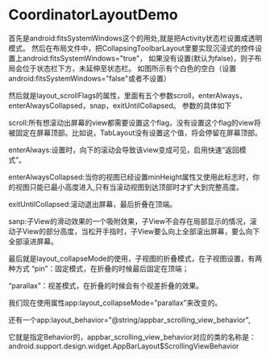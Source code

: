 # CoordinatorLayoutDemo
首先是android:fitsSystemWindows这个的用处,就是把Activity状态栏设置成透明模式。
然后在布局文件中，把CollapsingToolbarLayout里要实现沉浸式的控件设置上android:fitsSystemWindows="true"，
如果没有设置(默认为false)，则子布局会位于状态栏下方，未延伸至状态栏。
如图所示有个白色的空白（设置android:fitsSystemWindows="false"或者不设置）

然后就是layout_scrollFlags的属性，里面有五个参数scroll，enterAlways，enterAlwaysCollapsed，snap，exitUntilCollapsed。
参数的具体如下

scroll:所有想滚动出屏幕的view都需要设置这个flag，没有设置这个flag的view将被固定在屏幕顶部。比如说，TabLayout没有设置这个值，将会停留在屏幕顶部。

enterAlways:设置时，向下的滚动会导致该view变成可见，启用快速“返回模式”。

enterAlwaysCollapsed:当你的视图已经设置minHeight属性又使用此标志时，你的视图只能已最小高度进入,只有当滚动视图到达顶部时才扩大到完整高度。

exitUntilCollapsed:滚动退出屏幕，最后折叠在顶端。

sanp:子View的滑动效果的一个吸附效果，子View不会存在局部显示的情况，滚动子View的部分高度，当松开手指时，子View要么向上全部滚出屏幕，要么向下全部滚进屏幕。

最后就是layout_collapseMode的使用，子视图的折叠模式，在子视图设置，有两种方式
“pin”：固定模式，在折叠的时候最后固定在顶端；

“parallax”：视差模式，在折叠的时候会有个视差折叠的效果。

我们现在使用属性app:layout_collapseMode=”parallax”来改变的。

还有一个app:layout_behavior="@string/appbar_scrolling_view_behavior",

它就是指定Behavior的，appbar_scrolling_view_behavior对应的类的名称是：android.support.design.widget.AppBarLayout$ScrollingViewBehavior
